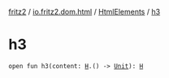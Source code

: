 [fritz2](../../index.md) / [io.fritz2.dom.html](../index.md) / [HtmlElements](index.md) / [h3](./h3.md)

# h3

`open fun h3(content: `[`H`](../-h/index.md)`.() -> `[`Unit`](https://kotlinlang.org/api/latest/jvm/stdlib/kotlin/-unit/index.html)`): `[`H`](../-h/index.md)